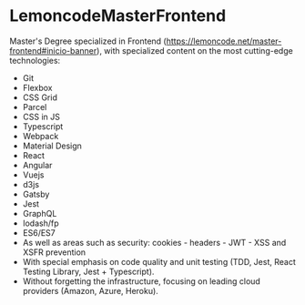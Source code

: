 # LemoncodeMasterFrontend 
Master's Degree specialized in Frontend (https://lemoncode.net/master-frontend#inicio-banner), with specialized content on the most cutting-edge technologies:

- Git
- Flexbox
- CSS Grid
- Parcel 
- CSS in JS
- Typescript 
- Webpack 
- Material Design
- React
- Angular
- Vuejs
- d3js
- Gatsby
- Jest 
- GraphQL 
- lodash/fp 
- ES6/ES7 
- As well as areas such as security: cookies - headers - JWT - XSS and XSFR prevention 
- With special emphasis on code quality and unit testing (TDD, Jest, React Testing Library, Jest + Typescript).
- Without forgetting the infrastructure, focusing on leading cloud providers (Amazon, Azure, Heroku).